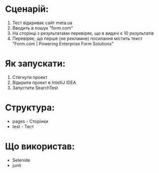 # Сценарій:
1) Тест відкриває сайт meta.ua
2) Вводить в пошук "form.com"
3) На сторінці з результатами перевіряє, що в видачі є 10 результатів
4) Перевіряє, що перше (не рекламне) посилання містить текст "Form.com | Powering Enterprise Form Solutions"

# Як запускати:
1) Стягнути проект
1) Відкрити проект в IntelliJ IDEA
2) Запустити SearchTest

# Структура:
* pages - Сторінки
* test - Тест

# Що використав:
* Selenide
* junit

